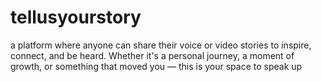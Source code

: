 # tellusyourstory
a platform where anyone can share their voice or video stories to inspire, connect, and be heard. Whether it's a personal journey, a moment of growth, or something that moved you — this is your space to speak up
